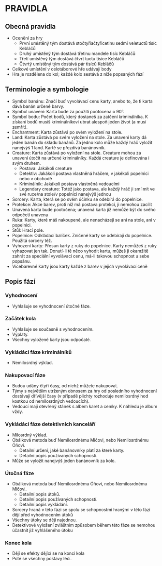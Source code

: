 # PRAVIDLA

## Obecná pravidla

* Ocenění za hry
  * První umístěný tým dostává stočtyřiačtyřicetinu sedmi veletuctů tisíc
    Kebláčů
  * Druhý umístěný tým dostává třetinu mandele tisíc Kebláčů 
  * Třetí umístěný tým dostává čtvrt tuctu tisíce Kebláčů
  * Čtvrtý umístěný tým dostává pár tisíců Kebláčů
* Celkové umístění v celotáborové hře udávají body
* Hra je rozdělena do kol; každé kolo sestává z níže popsaných fází

## Terminologie a symbologie

* Symbol banánu: Značí buď vyvolávací cenu karty, anebo to, že ti karta
  dává banán určené barvy.
* Symbol unavení: Karta bude za použití pootocena o 90°.
* Symbol bodu: Počet bodů, který dostaneš za zatčení kriminálníka.
  K získaní bodů musíš kriminálníkovi ubrat alespoň jeden život
  (a musí zemřít).
* Enchantment: Karta zůstává po svém vyložení na stole.
* Land: Karta zůstává po svém vyložení na stole. Za unavení karty dá
  jeden banán do skladu banánů. Za jedno kolo může každý hráč vyložit
  nanejvýš 1 land. Kartě se přezdívá banánovník.
* Creature: Karta zůstává po vyložení na stole. Creature mohou za unavení
  útočit na určené kriminálníky. Každá creature je definována i svým
  druhem.
  * Postava: Jakákoli creature
  * Detektiv: Jakákoli postava vlastněná hráčem, v jakékoli popelnici
    nebo v obchodě
  * Kriminálník: Jakákoli postava vlastněná vedoucími
  * Legendary creature: Totéž jako postava, ale každý hráč ji smí mít
    ve své ruce/na stole/v popelnici nanejvýš jednou
* Sorcery: Karta, která se po svém účinku se odebírá do popelnice.
* Protekce: Akce barev, proti níž má postava protekci, ji nemohou zacílit
* Unavená karta bude pootočena; unavená karta již nemůže být do svého
  odpočetí unavena
* Ruka: Karty, které máš nakoupené, ale nenacházejí se ani na stole, ani
  v popelnici.
* Stůl: Hrací pole.
* Popelnice: Odkládací balíček. Zničené karty se odebírají do
  popelnice. Použitá sorcery též.
* Vyhození karty: Přesun karty z ruky do popelnice. Karty nemůžeš z ruky
  vyhazovat jen tak. Donutí-li tě něco vyhodit kartu, můžeš ji okamžitě
  zahrát za speciální vyvolávací cenu, má-li takovou schopnost u sebe
  popsánu.
* Vícebarevné karty jsou karty každé z barev v jejich vyvolávací ceně


## Popis fází

### Vyhodnocení

* Vyhlašuje se vyhodnocení útočné fáze.

### Začátek kola

* Vyhlašuje se současně s vyhodnocením.
* Výplaty.
* Všechny vyložené karty jsou odpočaté.

### Vykládácí fáze kriminálníků

* Nemilosrdný výklad.

### Nakupovací fáze

* Budou udány čtyři časy, od nichž můžete nakupovat.
* Týmy s největším utrženým obnosem za hry od posledního vyhodnocení dostávají
  dřívější časy (v případě plichty rozhoduje nemilosrdný hod kostkou
  od nemilosrdných vedoucích).
* Vedoucí mají otevřený stánek s albem karet a ceníky. K náhledu je
  album vždy.

### Vykládácí fáze detektivních kanceláří

* Milosrdný výklad.
* Obálková metoda buď Nemilosrdnému Mičovi, nebo Nemilosrdnému Óňovi.
  * Detailní určení, jaké banánovníky platí za které karty.
  * Detailní popis používaných schopností.
* Může se vyložit nanejvýš jeden banánovník za kolo.

### Útočná fáze

* Obálková metoda buď Nemilosrdnému Óňovi, nebo Nemilosrdnému Mičovi.
  * Detailní popis útoků.
  * Detailní popis používaných schopností.
  * Detailní popis vykládání.
* Sorcery hraná v této fázi se spolu se schopnostmi hranými v této fázi dějí
  před vyhodnocením útoků
* Všechny útoky se dějí najednou.
* Detektivové vyložení zvláštním způsobem během této fáze se nemohou účastnit
  již vyhlášeného útoku

### Konec kola

* Dějí se efekty dějící se na konci kola
* Poté se všechny postavy léčí.
